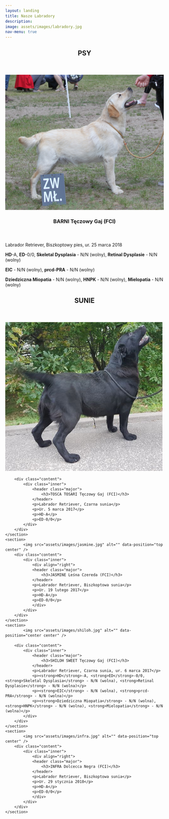 ```yaml
---
layout: landing
title: Nasze Labradory
description:
image: assets/images/labradory.jpg
nav-menu: true
---
```

<!-- Main -->
<div id="main">
<!-- Two -->
<!-- Three -->
<section id="three">
	<div class="inner">
		<header class="major">
			<h2>PSY</h2>
		</header>
	</div>
</section>
<section id="two" class="spotlights">
	<section>
		<section class="image">
			<img src="assets/images/barni.jpg" alt="" data-position="center center" />
		</section>
		<div class="content">
			<div class="inner">
				<header class="major">
					<h3>BARNI Tęczowy Gaj (FCI)</h3>
				</header>
				<p>Labrador Retriever, Biszkoptowy pies, ur. 25 marca 2018</p>
				<p><strong>HD</strong>-A, <strong>ED</strong>-0/0, <strong>Skeletal Dysplasia</strong> - N/N (wolny), <strong>Retinal Dysplasie</strong> - N/N (wolny)</p>
				<p><strong>EIC</strong> - N/N (wolny), <strong>prcd-PRA</strong> - N/N (wolny)</p>
				<p><strong>Dziedziczna Miopatia</strong> - N/N (wolny), <strong>HNPK</strong> - N/N (wolny), <strong>Mielopatia</strong> - N/N (wolny)</p>
			</div>
		</div>
	</section>
</section>
<section id="three">
	<div class="inner">
		<header class="major">
			<h2>SUNIE</h2>
		</header>
	</div>
</section>
<section id="four" class="spotlights">
	<section>
			<img src="assets/images/tosca.jpg" alt="" data-position="center center" />

		<div class="content">
			<div class="inner">
				<header class="major">
					<h3>TOSCA TOSARI Tęczowy Gaj (FCI)</h3>
				</header>
				<p>Labrador Retriever, Czarna sunia</p>
				<p>Ur. 5 marca 2017</p>
				<p>HD-A</p>
				<p>ED-0/0</p>
			</div>
		</div>
	</section>
	<section>
			<img src="assets/images/jasmine.jpg" alt="" data-position="top center" />
		<div class="content">
			<div class="inner">
				<div align="right">
				<header class="major">
					<h3>JASMINE Leśna Czereda (FCI)</h3>
				</header>
				<p>Labrador Retriever, Biszkoptowa sunia</p>
				<p>Ur. 19 lutego 2017</p>
				<p>HD-A</p>
				<p>ED-0/0</p>
				</div>
			</div>
		</div>
	</section>
	<section>
			<img src="assets/images/shiloh.jpg" alt="" data-position="center center" />

		<div class="content">
			<div class="inner">
				<header class="major">
					<h3>SHILOH SWEET Tęczowy Gaj (FCI)</h3>
				</header>
				<p>Labrador Retriever, Czarna sunia, ur. 6 marca 2017</p>
				<p><strong>HD</strong>-A, <strong>ED</strong>-0/0, <strong>Skeletal Dysplasia</strong> - N/N (wolna), <strong>Retinal Dysplasie</strong> - N/N (wolna)</p>
				<p><strong>EIC</strong> - N/N (wolna), <strong>prcd-PRA</strong> - N/N (wolna)</p>
				<p><strong>Dziedziczna Miopatia</strong> - N/N (wolna), <strong>HNPK</strong> - N/N (wolna), <strong>Mielopatia</strong> - N/N (wolna)</p>
			</div>
		</div>
	</section>
	<section>
			<img src="assets/images/infra.jpg" alt="" data-position="top center" />
		<div class="content">
			<div class="inner">
				<div align="right">
				<header class="major">
					<h3>INFRA Dolcecca Negra (FCI)</h3>
				</header>
				<p>Labrador Retriever, Biszkoptowa sunia</p>
				<p>Ur. 29 stycznia 2018</p>
				<p>HD-A</p>
				<p>ED-0/0</p>
				</div>
			</div>
		</div>
	</section>
</section>
